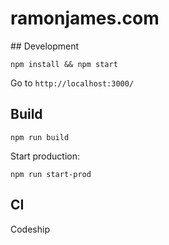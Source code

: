# ramonjames.com

## Development

```
npm install && npm start
```

Go to `http://localhost:3000/`

## Build

```
npm run build
```

Start production:

```
npm run start-prod
```

## CI
Codeship
